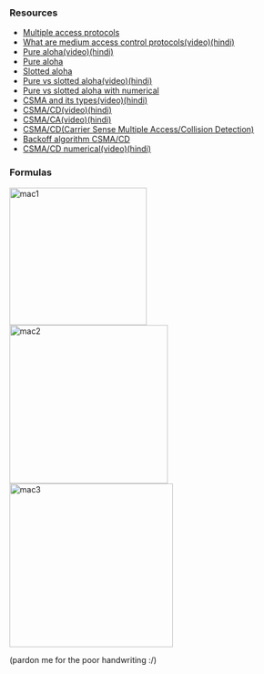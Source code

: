 ### Resources
- [Multiple access protocols](https://www.javatpoint.com/multiple-access-protocols)
- [What are medium access control protocols(video)(hindi)](https://www.youtube.com/watch?v=G0h0dC4Zycs&list=PLxCzCOWd7aiGFBD2-2joCpWOLUrDLvVV_&index=31)
- [Pure aloha(video)(hindi)](https://youtu.be/WYM9nFYnYAg)
- [Pure aloha](https://www.tutorialspoint.com/pure-aloha)
- [Slotted aloha](https://www.tutorialspoint.com/slotted-aloha)
- [Pure vs slotted aloha(video)(hindi)](https://www.youtube.com/watch?v=ggdeb2_z240&list=PLxCzCOWd7aiGFBD2-2joCpWOLUrDLvVV_&index=33)
- [Pure vs slotted aloha with numerical](https://www.gatevidyalay.com/aloha-pure-aloha-slotted-aloha/)
- [CSMA and its types(video)(hindi)](https://youtu.be/IftFvfSywCQ)
- [CSMA/CD(video)(hindi)](https://youtu.be/v_z888gQWq0)
- [CSMA/CA(video)(hindi)](https://youtu.be/reQ938TeFHM)
- [CSMA/CD(Carrier Sense Multiple Access/Collision Detection)](https://www.geeksforgeeks.org/collision-detection-csmacd/)
- [Backoff algorithm CSMA/CD](https://www.gatevidyalay.com/binary-exponential-backoff-algorithm-csma-cd/)
- [CSMA/CD numerical(video)(hindi)](https://youtu.be/oNOVfVcWBXc)

### Formulas
<img width="241" alt="mac1" src="https://user-images.githubusercontent.com/60653277/150781614-86207834-4e65-4e3a-b28d-e848061f5dfd.png">
<img width="278" alt="mac2" src="https://user-images.githubusercontent.com/60653277/150781640-96ebb0f2-4ed8-4e7c-9053-bab336aa766a.png">
<img width="287" alt="mac3" src="https://user-images.githubusercontent.com/60653277/150781655-7ee38e86-68d1-4a37-9449-97437893c0af.png">

(pardon me for the poor handwriting :/)

